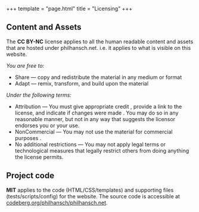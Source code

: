 +++
template = "page.html"
title = "Licensing"
+++


## Content and Assets

The **CC BY-NC** license applies to all the human readable content and assets that are hosted
under philhansch.net. i.e. it applies to what is visible on this website.

_You are free to:_

* Share — copy and redistribute the material in any medium or format
* Adapt — remix, transform, and build upon the material

_Under the following terms:_

* Attribution — You must give appropriate credit , provide a link to the license, and indicate if changes were made . You may do so in any reasonable manner, but not in any way that suggests the licensor endorses you or your use.
* NonCommercial — You may not use the material for commercial purposes .
* No additional restrictions — You may not apply legal terms or technological measures that legally restrict others from doing anything the license permits.

## Project code

**MIT** applies to the code (HTML/CSS/templates) and supporting files
(tests/scripts/config) for the website. The source code is accessible at [codeberg.org/philhansch/philhansch.net](https://codeberg.org/philhansch/philhansch.net).


